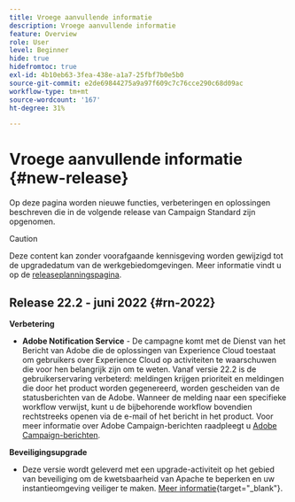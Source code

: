 ```yaml
---
title: Vroege aanvullende informatie
description: Vroege aanvullende informatie
feature: Overview
role: User
level: Beginner
hide: true
hidefromtoc: true
exl-id: 4b10eb63-3fea-438e-a1a7-25fbf7b0e5b0
source-git-commit: e2de69844275a9a97f609c7c76cce290c68d09ac
workflow-type: tm+mt
source-wordcount: '167'
ht-degree: 31%

---
```


# Vroege aanvullende informatie {#new-release}

Op deze pagina worden nieuwe functies, verbeteringen en oplossingen beschreven die in de volgende release van Campaign Standard zijn opgenomen.

>[!CAUTION]
>
> Deze content kan zonder voorafgaande kennisgeving worden gewijzigd tot de upgradedatum van de werkgebiedomgevingen. Meer informatie vindt u op de [releaseplanningspagina](../../rn/using/release-planning.md).

## Release 22.2 - juni 2022 {#rn-2022}

**Verbetering**

* **Adobe Notification Service** - De campagne komt met de Dienst van het Bericht van Adobe die de oplossingen van Experience Cloud toestaat om gebruikers over Experience Cloud op activiteiten te waarschuwen die voor hen belangrijk zijn om te weten. Vanaf versie 22.2 is de gebruikerservaring verbeterd: meldingen krijgen prioriteit en meldingen die door het product worden gegenereerd, worden gescheiden van de statusberichten van de Adobe. Wanneer de melding naar een specifieke workflow verwijst, kunt u de bijbehorende workflow bovendien rechtstreeks openen via de e-mail of het bericht in het product.  Voor meer informatie over Adobe Campaign-berichten raadpleegt u [Adobe Campaign-berichten](../../administration/using/sending-internal-notifications.md).


**Beveiligingsupgrade**

* Deze versie wordt geleverd met een upgrade-activiteit op het gebied van beveiliging om de kwetsbaarheid van Apache te beperken en uw instantieomgeving veiliger te maken. [Meer informatie](https://experienceleague.adobe.com/docs/campaign-classic/using/technotes/technote-migration/acc-apache-upgrade.html){target=&quot;_blank&quot;}.

